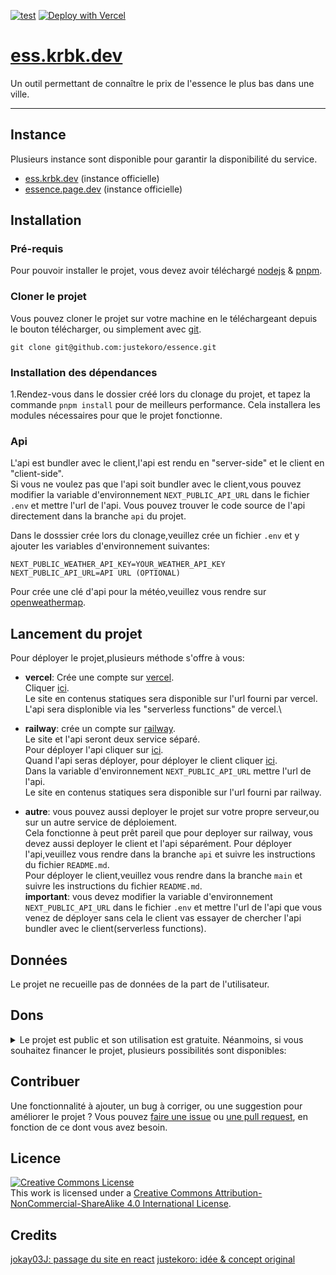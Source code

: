 [![test](https://github.com/justekoro/essence/actions/workflows/test.yml/badge.svg)](https://github.com/justekoro/essence/actions/workflows/test.yml)
[![Deploy with Vercel](https://vercel.com/button)](https://vercel.com/new/clone?repository-url=https%3A%2F%2Fgithub.com%2Fjustekoro%2Fessence&env=NEXT_PUBLIC_WEATHER_API_URL&envDescription=weather%20api%20url%20is%20required%20for%20geolocation%20user%2Capi%20key%20is%20free&envLink=https%3A%2F%2Fhome.openweathermap.org%2Fapi_keys&project-name=essence-tracker&repo-name=essence&redirect-url=https%3A%2F%2Fessence.vercel.com&demo-title=essence%20tracker%20offial%20instance&demo-description=official%20instance%20for%20host%20essence%20tracker&demo-url=http%3A%2F%2Fess.krbk.dev&demo-image=https%3A%2F%2Fi.imgur.com%2FP4rEDAK.png&skippable-integrations=1)
# [ess.krbk.dev](https://ess.krbk.dev)
Un outil permettant de connaître le prix de l'essence le plus bas dans une ville.

---

## Instance
Plusieurs instance sont disponible pour garantir la disponibilité du service.

- [ess.krbk.dev](https://ess.krbk.dev) (instance officielle)
- [essence.page.dev](https://essence.page.dev) (instance officielle)

## Installation
### Pré-requis
Pour pouvoir installer le projet, vous devez avoir téléchargé [nodejs](https://nodejs.org/en/) & [pnpm](https://pnpm.io/fr/).

### Cloner le projet
Vous pouvez cloner le projet sur votre machine en le téléchargeant depuis le bouton télécharger, ou simplement avec [git](https://git-scm.com/).

```git
git clone git@github.com:justekoro/essence.git
```

### Installation des dépendances

1.Rendez-vous dans le dossier créé lors du clonage du projet, et tapez la commande `pnpm install` pour de meilleurs performance. Cela installera les modules nécessaires pour que le projet fonctionne.

### Api


L'api est bundler avec le client,l'api est rendu en "server-side" et le client en "client-side".\
Si vous ne voulez pas que l'api soit bundler avec le client,vous pouvez modifier la variable d'environnement `NEXT_PUBLIC_API_URL` dans le fichier `.env` et mettre l'url de l'api.
Vous pouvez trouver le code source de l'api directement dans la branche `api` du projet.	

Dans le dosssier crée lors du clonage,veuillez crée un fichier `.env` et y ajouter les variables d'environnement suivantes:

```env
NEXT_PUBLIC_WEATHER_API_KEY=YOUR_WEATHER_API_KEY
NEXT_PUBLIC_API_URL=API URL (OPTIONAL)
```

Pour crée une clé d'api pour la météo,veuillez vous rendre sur [openweathermap](https://openweathermap.org/).


## Lancement du projet
Pour déployer le projet,plusieurs méthode s'offre à vous:

- **vercel**:
Crée une compte sur [vercel](https://vercel.com/signup).\
Cliquer [ici](https://vercel.com/new/clone?repository-url=https%3A%2F%2Fgithub.com%2Fjustekoro%2Fessence&env=NEXT_PUBLIC_WEATHER_API_URL&envDescription=weather%20api%20url%20is%20required%20for%20geolocation%20user%2Capi%20key%20is%20free&envLink=https%3A%2F%2Fhome.openweathermap.org%2Fapi_keys&project-name=essence-tracker&repo-name=essence&redirect-url=https%3A%2F%2Fessence.vercel.com&demo-title=essence%20tracker%20offial%20instance&demo-description=official%20instance%20for%20host%20essence%20tracker&demo-url=http%3A%2F%2Fess.krbk.dev&demo-image=https%3A%2F%2Fi.imgur.com%2FP4rEDAK.png&skippable-integrations=1).\
Le site en contenus statiques sera disponible sur l'url fourni par vercel.\
L'api sera displonible via les "serverless functions" de vercel.\

- **railway**:
crée un compte sur [railway](https://railway.app/).\
Le site et l'api seront deux service séparé.\
Pour déployer l'api cliquer sur [ici](https://railway.app/new/template/Ui4ohH?referralCode=xCrT0F).\
Quand l'api seras déployer, pour déployer le client cliquer [ici](https://railway.app/new/template/4QmZNa?referralCode=xCrT0F).\
Dans la variable d'environnement `NEXT_PUBLIC_API_URL` mettre l'url de l'api.\
Le site en contenus statiques sera disponible sur l'url fourni par railway.

- **autre**:
vous pouvez aussi deployer le projet sur votre propre serveur,ou sur un autre service de déploiement.\
Cela fonctionne à peut prêt pareil que pour deployer sur railway, vous devez aussi deployer le client et l'api séparément.
Pour déployer l'api,veuillez vous rendre dans la branche `api` et suivre les instructions du fichier `README.md`.\
Pour déployer le client,veuillez vous rendre dans la branche `main` et suivre les instructions du fichier `README.md`.\
**important**: vous devez modifier la variable d'environnement `NEXT_PUBLIC_API_URL` dans le fichier `.env` et mettre l'url de l'api que vous venez de déployer sans cela le client vas essayer de chercher l'api bundler avec le client(serverless functions).

## Données
Le projet ne recueille pas de données de la part de l'utilisateur.

## Dons
<details>
<summary>Le projet est public et son utilisation est gratuite. Néanmoins, si vous souhaitez financer le projet, plusieurs possibilités sont disponibles:</summary>
<ul>
<li>
<details>
<summary>Koro:</summary>
<ul>
<li><a href="https://buymeacoffee.com/justekoro">buymeacoffee</a></li>
<li>Solana: koroAXzMAq6mkgRyjdUhWZiFHJ9SjsjtqTdybGbtPRN</li>
<li>Ethereum: 0x3173F2bE428F53E03cFDC5A9FBaA02d89b0cBdc8</li>
</ul>
</details>
</li>

<li>
<details>
<summary>jokay03J</summary>
<ul>
<li><a href="https://www.buymeacoffee.com/jokay03J">buymeacoffee</a></li>
</ul>
</details>
</li>
</ul>
</details>

## Contribuer
Une fonctionnalité à ajouter, un bug à corriger, ou une suggestion pour améliorer le projet ? Vous pouvez [faire une issue](https://github.com/justekoro/essence/issues) ou [une pull request](https://github.com/justekoro/essence/pulls), en fonction de ce dont vous avez besoin.

## Licence
<a rel="license" href="http://creativecommons.org/licenses/by-nc-sa/4.0/"><img alt="Creative Commons License" style="border-width:0" src="https://i.creativecommons.org/l/by-nc-sa/4.0/88x31.png" /></a><br />This work is licensed under a <a rel="license" href="http://creativecommons.org/licenses/by-nc-sa/4.0/">Creative Commons Attribution-NonCommercial-ShareAlike 4.0 International License</a>.

## Credits
<a href="https://github.com/jokay03J">jokay03J: passage du site en react</a>
<a href="https://github.com/justekoro">justekoro: idée & concept original</a>
